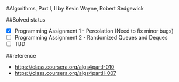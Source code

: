 #Algorithms, Part I, II
by Kevin Wayne, Robert Sedgewick

##Solved status
- [x] Programming Assignment 1 - Percolation (Need to fix minor bugs)
- [ ] Programming Assignment 2 - Randomized Queues and Deques
- [ ] TBD

##reference
- https://class.coursera.org/algs4partI-010
- https://class.coursera.org/algs4partII-007
